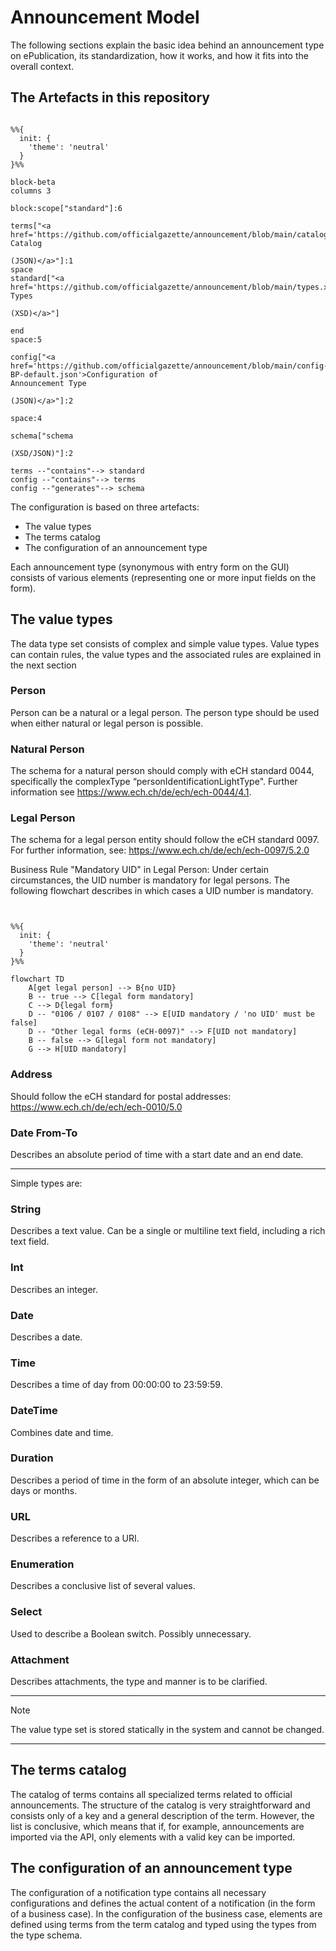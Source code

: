 # Announcement Model
The following sections explain the basic idea behind an announcement type on ePublication, its standardization, how it works, and how it fits into the overall context.

## The Artefacts in this repository ##

```mermaid

%%{
  init: {
    'theme': 'neutral'
  }
}%%

block-beta
columns 3

block:scope["standard"]:6

terms["<a href='https://github.com/officialgazette/announcement/blob/main/catalog.json'>Terms
Catalog

(JSON)</a>"]:1
space
standard["<a href='https://github.com/officialgazette/announcement/blob/main/types.xsd'>Value Types

(XSD)</a>"]

end
space:5

config["<a href='https://github.com/officialgazette/announcement/blob/main/config-BP-default.json'>Configuration of
Announcement Type

(JSON)</a>"]:2

space:4

schema["schema

(XSD/JSON)"]:2

terms --"contains"--> standard
config --"contains"--> terms
config --"generates"--> schema
```

The configuration is based on three artefacts:
- The value types
- The terms catalog
- The configuration of an announcement type

Each announcement type (synonymous with entry form on the GUI) consists of various elements (representing one or more input fields on the form).

## The value types ##

The data type set consists of complex and simple value types. Value types can contain rules, the value types and the associated rules are explained in the next section

### Person ###
Person can be a natural or a legal person. The person type should be used when either natural or legal person is possible.

### Natural Person ###
The schema for a natural person should comply with eCH standard 0044, specifically the complexType “personIdentificationLightType". Further information see https://www.ech.ch/de/ech/ech-0044/4.1.

### Legal Person ###
The schema for a legal person entity should follow the eCH standard 0097. For further information, see: https://www.ech.ch/de/ech/ech-0097/5.2.0

Business Rule "Mandatory UID" in Legal Person:
Under certain circumstances, the UID number is mandatory for legal persons. The following flowchart describes in which cases a UID number is mandatory.

```mermaid


%%{
  init: {
    'theme': 'neutral'
  }
}%%

flowchart TD
    A[get legal person] --> B{no UID}
    B -- true --> C[legal form mandatory]
    C --> D{legal form}
    D -- "0106 / 0107 / 0108" --> E[UID mandatory / 'no UID' must be false]
    D -- "Other legal forms (eCH-0097)" --> F[UID not mandatory]
    B -- false --> G[legal form not mandatory]
    G --> H[UID mandatory]
```

### Address ###
Should follow the eCH standard for postal addresses: https://www.ech.ch/de/ech/ech-0010/5.0

### Date From-To ###
Describes an absolute period of time with a start date and an end date.

------------------
Simple types are:
### String ###
Describes a text value. Can be a single or multiline text field, including a rich text field.

### Int ###
Describes an integer.

### Date ###
Describes a date.

### Time ###
Describes a time of day from 00:00:00 to 23:59:59.

### DateTime ###
Combines date and time.

### Duration ###
Describes a period of time in the form of an absolute integer, which can be days or months.

### URL ###
Describes a reference to a URI.

### Enumeration ###
Describes a conclusive list of several values.

### Select ###
Used to describe a Boolean switch. Possibly unnecessary.

### Attachment ###
Describes attachments, the type and manner is to be clarified.


-----------------------------------
> [!NOTE]
> The value type set is stored statically in the system and cannot be changed.

-----------------------------------





## The terms catalog ##

The catalog of terms contains all specialized terms related to official announcements. The structure of the catalog is very straightforward and consists only of a key and a general description of the term.
However, the list is conclusive, which means that if, for example, announcements are imported via the API, only elements with a valid key can be imported.

## The configuration of an announcement type ##

The configuration of a notification type contains all necessary configurations and defines the actual content of a notification (in the form of a business case).
In the configuration of the business case, elements are defined using terms from the term catalog and typed using the types from the type schema.



